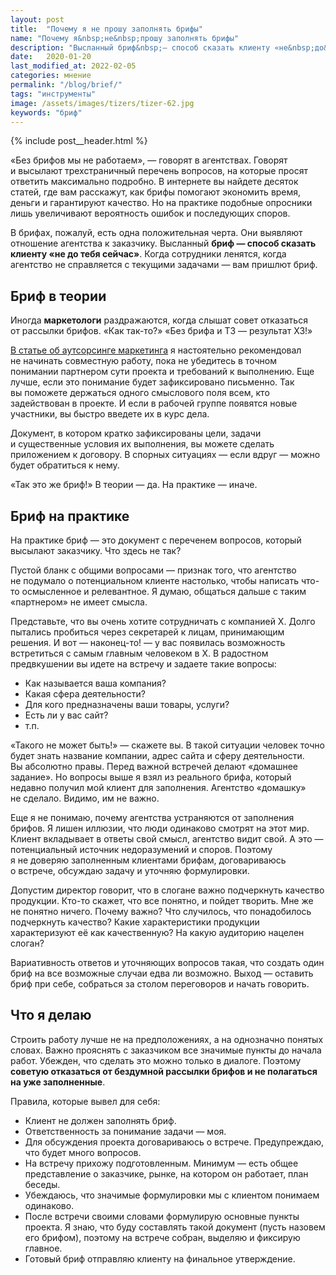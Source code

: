 ```yaml
---
layout: post
title:  "Почему я не прошу заполнять брифы"
name: "Почему я&nbsp;не&nbsp;прошу заполнять брифы"
description: "Высланный бриф&nbsp;— способ сказать клиенту «не&nbsp;до&nbsp;тебя сейчас». Когда сотрудники ленятся, когда агентство не&nbsp;справляется с&nbsp;текущими задачами&nbsp;— вам пришлют бриф."
date:   2020-01-20
last_modified_at: 2022-02-05
categories: мнение
permalink: "/blog/brief/"
tags: "инструменты"
image: /assets/images/tizers/tizer-62.jpg
keywords: "бриф"
---
```


{% include post__header.html %}
<p>
 «Без брифов мы&nbsp;не&nbsp;работаем»,&nbsp;— говорят в&nbsp;агентствах. Говорят и&nbsp;высылают трехстраничный перечень вопросов, на&nbsp;которые просят ответить максимально подробно. В&nbsp;интернете вы&nbsp;найдете десяток статей, где вам расскажут, как брифы помогают экономить время, деньги и&nbsp;гарантируют качество. Но&nbsp;на&nbsp;практике подобные опросники лишь увеличивают вероятность ошибок и&nbsp;последующих споров. 
</p>
<p>В&nbsp;брифах, пожалуй, есть одна положительная черта. Они выявляют отношение агентства к&nbsp;заказчику. Высланный <strong>бриф&nbsp;— способ сказать клиенту «не&nbsp;до&nbsp;тебя сейчас»</strong>. Когда сотрудники ленятся, когда агентство не&nbsp;справляется с&nbsp;текущими задачами&nbsp;— вам пришлют бриф.</p>

<section class="row-gap--m">
<h2 class="section__title h1 bold ">Бриф в&nbsp;теории</h2>
<p>Иногда <b>маркетологи</b> раздражаются, когда слышат совет отказаться от&nbsp;рассылки брифов. «Как так-то?» «Без брифа и&nbsp;ТЗ&nbsp;— результат&nbsp;ХЗ!»</p>
<p><a class="link" href="/blog/autsorsing-marketinga/">В&nbsp;статье об&nbsp;аутсорсинге маркетинга</a> я&nbsp;настоятельно рекомендовал не&nbsp;начинать совместную работу, пока не&nbsp;убедитесь в&nbsp;точном понимании партнером сути проекта и&nbsp;требований к&nbsp;выполнению. Еще лучше, если это понимание будет зафиксировано письменно. Так вы&nbsp;поможете держаться одного смыслового поля всем, кто задействован в&nbsp;проекте. И&nbsp;если в&nbsp;рабочей группе появятся новые участники, вы&nbsp;быстро введете их&nbsp;в&nbsp;курс дела.</p>
<p>Документ, в&nbsp;котором кратко зафиксированы цели, задачи и&nbsp;существенные условия их&nbsp;выполнения, вы&nbsp;можете сделать приложением к&nbsp;договору. В&nbsp;спорных ситуациях&nbsp;— если вдруг&nbsp;— можно будет обратиться к&nbsp;нему.</p>
<p>«Так это&nbsp;же бриф!» В&nbsp;теории&nbsp;— да. На&nbsp;практике&nbsp;— иначе.</p>
</section>

<section class="row-gap--m">
<h2 class="section__title h1 bold ">Бриф на&nbsp;практике</h2>
<p>На&nbsp;практике бриф&nbsp;— это документ с&nbsp;переченем вопросов, который высылают заказчику. Что здесь не&nbsp;так?</p>
<p>Пустой бланк с&nbsp;общими вопросами&nbsp;— признак того, что агентство не&nbsp;подумало о&nbsp;потенциальном клиенте настолько, чтобы написать что-то осмысленное и&nbsp;релевантное. Я&nbsp;думаю, общаться дальше с&nbsp;таким «партнером» не&nbsp;имеет смысла.</p>
<p class="mb-m">Представьте, что вы&nbsp;очень хотите сотрудничать с&nbsp;компанией Х.&nbsp;Долго пытались пробиться через секретарей к&nbsp;лицам, принимающим решения. И&nbsp;вот&nbsp;&mdash; наконец-то! &mdash;&nbsp;у&nbsp;вас появилась возможность встретиться с&nbsp;самым главным человеком в&nbsp;Х. В&nbsp;радостном предвкушении вы&nbsp;идете на&nbsp;встречу и&nbsp;задаете такие вопросы:</p>
<ul> 
	<li class="list-li">Как называется ваша компания?</li>
	<li class="list-li">Какая сфера деятельности?</li>
	<li class="list-li">Для кого предназначены ваши товары, услуги?</li>
	<li class="list-li">Есть&nbsp;ли у&nbsp;вас сайт?</li>
	<li class="list-li"> т.п.</li>
 </ul>
<p>«Такого не&nbsp;может быть!»&nbsp;— скажете&nbsp;вы. В&nbsp;такой ситуации человек точно будет знать название компании, адрес сайта и&nbsp;сферу деятельности. Вы&nbsp;абсолютно правы. Перед важной встречей делают «домашнее задание». Но&nbsp;вопросы выше я&nbsp;взял из&nbsp;реального брифа, который недавно получил мой клиент для заполнения. Агентство «домашку» не&nbsp;сделало. Видимо, им&nbsp;не&nbsp;важно.</p>
<p>Еще я&nbsp;не&nbsp;понимаю, почему агентства устраняются от&nbsp;заполнения брифов. Я&nbsp;лишен иллюзии, что люди одинаково смотрят на&nbsp;этот мир. Клиент вкладывает в&nbsp;ответы свой смысл, агентство видит свой. А&nbsp;это&nbsp;— потенциальный источник недоразумений и&nbsp;споров. Поэтому я&nbsp;не&nbsp;доверяю заполненным клиентами брифам, договариваюсь о&nbsp;встрече, обсуждаю задачу и&nbsp;уточняю формулировки.</p>
<p>Допустим директор говорит, что в&nbsp;слогане важно подчеркнуть качество продукции. Кто-то скажет, что все понятно, и&nbsp;пойдет творить. Мне&nbsp;же не&nbsp;понятно ничего. Почему важно? Что случилось, что понадобилось подчеркнуть качество? Какие характеристики продукции характеризуют её&nbsp;как качественную? На&nbsp;какую аудиторию нацелен слоган?</p>
<p>Вариативность ответов и&nbsp;уточняющих вопросов такая, что создать один бриф на&nbsp;все возможные случаи едва&nbsp;ли возможно. Выход&nbsp;— оставить бриф при себе, собраться за&nbsp;столом переговоров и&nbsp;начать говорить.</p>

</section>

<section class="row-gap--m">
<h2 class="section__title h1 bold ">Что я делаю</h2>
<p>Строить работу лучше не&nbsp;на&nbsp;предположениях, а&nbsp;на&nbsp;однозначно понятых словах. Важно прояснять с&nbsp;заказчиком все значимые пункты до&nbsp;начала работ. Убежден, что сделать это можно только в&nbsp;диалоге. Поэтому <strong>советую отказаться от&nbsp;бездумной рассылки брифов и&nbsp;не&nbsp;полагаться на&nbsp;уже заполненные</strong>.</p>
<p class="mb-m">Правила, которые вывел для себя:</p>
<ul> 
	<li class="list-li">Клиент не&nbsp;должен заполнять бриф.</li>
	<li class="list-li">Ответственность за&nbsp;понимание задачи&nbsp;— моя.</li>
	<li class="list-li">Для обсуждения проекта договариваюсь о&nbsp;встрече. Предупреждаю, что будет много вопросов.</li>
	<li class="list-li">На&nbsp;встречу прихожу подготовленным. Минимум&nbsp;— есть общее представление о&nbsp;заказчике, рынке, на&nbsp;котором он&nbsp;работает, план беседы. </li>
	<li class="list-li">Убеждаюсь, что значимые формулировки мы&nbsp;с&nbsp;клиентом понимаем одинаково.</li>
	<li class="list-li">После встречи своими словами формулирую основные пункты проекта. Я&nbsp;знаю, что буду составлять такой документ (пусть назовем его брифом), поэтому на&nbsp;встрече собран, выделяю и&nbsp;фиксирую главное.</li>
	<li class="list-li">Готовый бриф отправляю клиенту на&nbsp;финальное утверждение.</li>
 </ul>
</section>